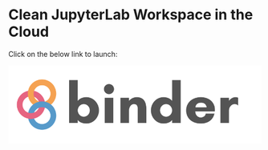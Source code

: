 # Clean JupyterLab Workspace in the Cloud

Click on the below link to launch: 

[![Binder](binder/binder-logo.svg)](https://mybinder.org/v2/gh/beginnerSC/sandbox-dash/master?urlpath=lab)
